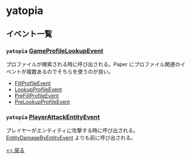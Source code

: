 <!--

自動生成です。直接編集しないでください。

-->
# yatopia

## イベント一覧
### `yatopia` [GameProfileLookupEvent](https://sya-ri.github.io/spigot-event-list/yatopia/dev/tr7zw/yatopia/events/GameProfileLookupEvent.html)
プロファイルが検索される時に呼び出される。Paper にプロファイル関連のイベントが複数あるのでそちらを使うのが良い。
- [FillProfileEvent](README.md#paper-fillprofileevent)
- [LookupProfileEvent](README.md#paper-lookupprofileevent)
- [PreFillProfileEvent](README.md#paper-prefillprofileevent)
- [PreLookupProfileEvent](README.md#paper-prelookupprofileevent)
### `yatopia` [PlayerAttackEntityEvent](https://sya-ri.github.io/spigot-event-list/yatopia/net/yatopia/api/event/PlayerAttackEntityEvent.html)
プレイヤーがエンティティに攻撃する時に呼び出される。[EntityDamageByEntityEvent](README.md#bukkit-entitydamagebyentityevent) よりも前に呼び出される。

[<< 戻る](README.md)